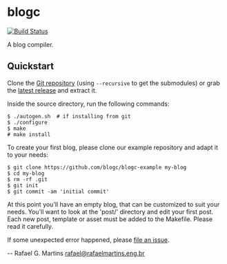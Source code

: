 # blogc

[![Build Status](https://jenkins.rgm.io/buildStatus/icon?job=blogc-tests)](https://jenkins.rgm.io/job/blogc-tests/)

A blog compiler.


## Quickstart

Clone the [Git repository](https://github.com/blogc/blogc) (using `--recursive` to get the submodules) or grab the [latest release](https://github.com/blogc/blogc/releases) and extract it.

Inside the source directory, run the following commands:

    $ ./autogen.sh  # if installing from git
    $ ./configure
    $ make
    # make install

To create your first blog, please clone our example repository and adapt it to your needs:

    $ git clone https://github.com/blogc/blogc-example my-blog
    $ cd my-blog
    $ rm -rf .git
    $ git init
    $ git commit -am 'initial commit'

At this point you'll have an empty blog, that can be customized to suit your needs. You'll want to look at the 'post/' directory and edit your first post. Each new post, template or asset must be added to the Makefile. Please read it carefully.

If some unexpected error happened, please [file an issue](https://github.com/blogc/blogc/issues/new).

-- Rafael G. Martins <rafael@rafaelmartins.eng.br>
